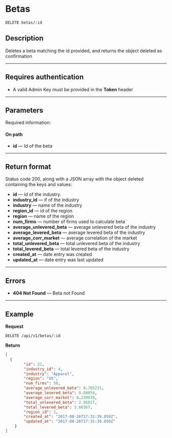 # Betas

    DELETE betas/:id

## Description
Deletes a beta matching the id provided, and returns the object deleted as confirmation

***

## Requires authentication
* A valid Admin Key must be provided in the **Token** header

***

## Parameters
Required information:

#### On path

- **id** — Id of the beta

***

## Return format
Status code 200, along with a JSON array with the object deleted containing the keys and values:

- **id** — id of the industry.
- **industry_id** — if of the industry
- **industry** — name of the industry
- **region_id** — id of the region
- **region** — name of the region
- **num_firms** — number of firms used to calculate beta
- **average_unlevered_beta** — average unlevered beta of the industry
- **average_levered_beta** — average levered beta of the industry
- **average_corr_market** — average correlation of the market
- **total_unlevered_beta** — total unlevered beta of the industry
- **total_levered_beta** — total levered beta of the industry
- **created_at** — date entry was created
- **updated_at** — date entry was last updated

***

## Errors

- **404 Not Found** — Beta not Found

***

## Example
**Request**

    DELETE /api/v1/betas/:id

**Return**
``` json
[
  {
        "id": 22,
        "industry_id": 4,
        "industry": "Apparel",
        "region": "US",
        "num_firms": 58,
        "average_unlevered_beta": 0.705231,
        "average_levered_beta": 0.88054,
        "average_corr_market": 0.239039,
        "total_unlevered_beta": 2.95027,
        "total_levered_beta": 3.68367,
        "region_id": 1,
        "created_at": "2017-08-26T17:31:39.850Z",
        "updated_at": "2017-08-26T17:31:39.850Z"
    }
]
```
